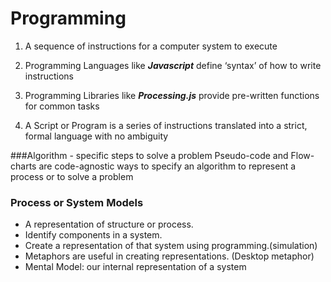 Programming
============

1. A sequence of instructions for a computer system to execute

2. Programming Languages like ***Javascript*** define ‘syntax’ of how to write instructions
 
3. Programming Libraries like ***Processing.js*** provide pre-written functions for common tasks

4. A Script or Program is a series of instructions translated into a strict, formal language with no ambiguity

###Algorithm - specific steps to solve a problem
  Pseudo-code and Flow-charts are code-agnostic ways to specify an algorithm to represent a process or to solve a problem

### Process or System Models
 - A representation of structure or process.
 - Identify components in a system.
 - Create a representation of that system using programming.(simulation)
 - Metaphors are useful in creating representations. (Desktop metaphor)
 - Mental Model: our internal representation of a system  